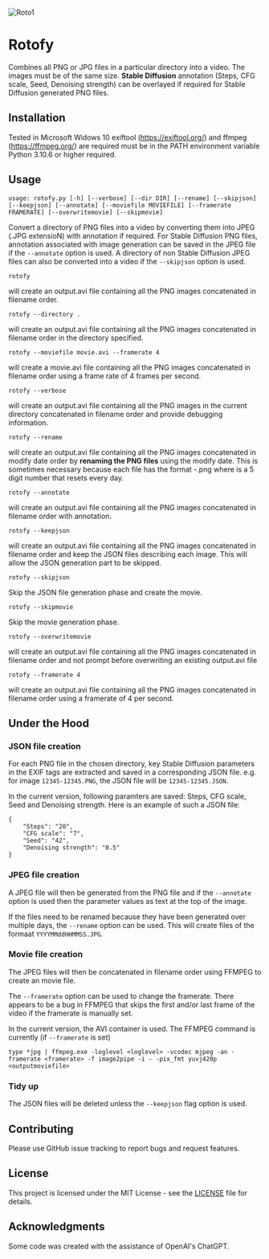 ![Roto1](https://github.com/gopalchand/Rotofy/assets/45721890/2934fc37-4e18-48ef-8ca3-7c310de9a484)

# Rotofy

Combines all PNG or JPG  files in a particular directory into a video. The images must be of the same size.
**Stable Diffusion** annotation (Steps, CFG scale, Seed, Denoising strength) can be overlayed if required for Stable Diffusion generated PNG files.

## Installation

Tested in Microsoft Widows 10
exiftool (https://exiftool.org/) and ffmpeg (https://ffmpeg.org/) are required must be in the PATH environment variable
Python 3.10.6 or higher required.

## Usage

`usage: rotofy.py [-h] [--verbose] [--dir DIR] [--rename] [--skipjson] [--keepjson] [--annotate]
                 [--moviefile MOVIEFILE] [--framerate FRAMERATE] [--overwritemovie] [--skipmovie]`

Convert a directory of PNG files into a video by converting them into JPEG (.JPG extensioN) with annotation if required. 
For Stable Diffusion PNG files, annotation associated with image generation can be saved in the JPEG file if the `--annotate` option is used.
A directory of non Stable Diffusion JPEG files can also be converted into a video if the `--skipjson` option is used.

```
rotofy
```
will create an output.avi file containing all the PNG images concatenated in filename order.

```
rotofy --directory .
```
will create an output.avi file containing all the PNG images concatenated in filename order in the directory specified.


```
rotofy --moviefile movie.avi --framerate 4
```
will create a movie.avi file containing all the PNG images concatenated in filename order using a frame rate of 4 frames per second.

```
rotofy --verbose
```
will create an output.avi file containing all the PNG images in the current directory concatenated in filename order and provide debugging information.

```
rotofy --rename
```
will create an output.avi file containing all the PNG images concatenated in modify date order by **renaming the PNG files** using the modify date.
This is sometimes necessary because each file has the format <counter>-<seed>.png where <counter> is a 5 digit number that resets every day.

```
rotofy --annotate
```
will create an output.avi file containing all the PNG images concatenated in filename order with annotation.

```
rotofy --keepjson
```
will create an output.avi file containing all the PNG images concatenated in filename order and keep the JSON files describing each image.
This will allow the JSON generation part to be skipped.

```
rotofy --skipjson
```
Skip the JSON file generation phase and create the movie.

```
rotofy --skipmovie
```
Skip the movie generation phase.

```
rotofy --overwritemovie
```
will create an output.avi file containing all the PNG images concatenated in filename order and not prompt before overwriting an existing output.avi file

```
rotofy --framerate 4
```
will create an output.avi file containing all the PNG images concatenated in filename order using a framerate of 4 per second.

## Under the Hood

### JSON file creation

For each PNG file in the chosen directory, key Stable Diffusion parameters in the EXIF tags are extracted and saved in a corresponding JSON file.
e.g. for image `12345-12345.PNG`, the JSON file will be `12345-12345.JSON`.

In the current version, following paramters are saved: Steps, CFG scale, Seed and Denoising strength. Here is an example of such a JSON file:
```
{
    "Steps": "20",
    "CFG scale": "7",
    "Seed": "42",
    "Denoising strength": "0.5"
}
```

### JPEG file creation

A JPEG file will then be generated from the PNG file and if the `--annotate` option is used then the parameter values as text at the top of the image.

If the files need to be renamed because they have been generated over multiple days, the `--rename` option can be used. This will create files of the formaat `YYYYMMddHHMMSS.JPG`.

### Movie file creation

The JPEG files will then be concatenated in filename order using FFMPEG to create an movie file. 

The `--framerate` option can be used to change the framerate. There appears to be a bug in FFMPEG that skips the first and/or last frame of the video if the framerate is manually set.

In the current version, the AVI container is used. The FFMPEG command is currently (if `--framerate` is set)
```
type *jpg | ffmpeg.exe -loglevel <loglevel> -vcodec mjpeg -an -framerate <framerate> -f image2pipe -i - -pix_fmt yuvj420p <outputmoviefile>
```

### Tidy up

The JSON files will be deleted unless the `--keepjson` flag option is used.

## Contributing

Please use GitHub issue tracking to report bugs and request features.

## License

This project is licensed under the MIT License - see the [LICENSE](LICENSE) file for details.

## Acknowledgments

Some code was created with the assistance of OpenAI's ChatGPT.
